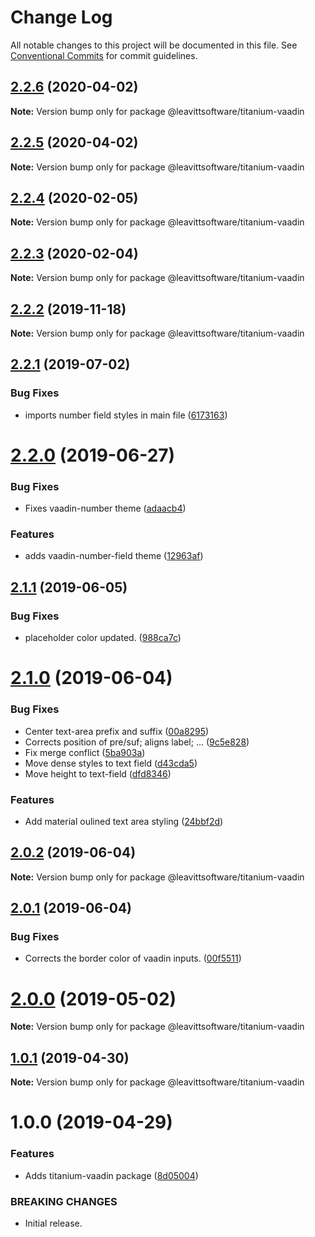 # Change Log

All notable changes to this project will be documented in this file.
See [Conventional Commits](https://conventionalcommits.org) for commit guidelines.

## [2.2.6](https://github.com/LeavittSoftware/titanium-elements/compare/@leavittsoftware/titanium-vaadin@2.2.5...@leavittsoftware/titanium-vaadin@2.2.6) (2020-04-02)

**Note:** Version bump only for package @leavittsoftware/titanium-vaadin





## [2.2.5](https://github.com/LeavittSoftware/titanium-elements/compare/@leavittsoftware/titanium-vaadin@2.2.4...@leavittsoftware/titanium-vaadin@2.2.5) (2020-04-02)

**Note:** Version bump only for package @leavittsoftware/titanium-vaadin





## [2.2.4](https://github.com/LeavittSoftware/titanium-elements/compare/@leavittsoftware/titanium-vaadin@2.2.3...@leavittsoftware/titanium-vaadin@2.2.4) (2020-02-05)

**Note:** Version bump only for package @leavittsoftware/titanium-vaadin





## [2.2.3](https://github.com/LeavittSoftware/titanium-elements/compare/@leavittsoftware/titanium-vaadin@2.2.2...@leavittsoftware/titanium-vaadin@2.2.3) (2020-02-04)

**Note:** Version bump only for package @leavittsoftware/titanium-vaadin





## [2.2.2](https://github.com/LeavittSoftware/titanium-elements/compare/@leavittsoftware/titanium-vaadin@2.2.1...@leavittsoftware/titanium-vaadin@2.2.2) (2019-11-18)

**Note:** Version bump only for package @leavittsoftware/titanium-vaadin





## [2.2.1](https://github.com/LeavittSoftware/titanium-elements/compare/@leavittsoftware/titanium-vaadin@2.2.0...@leavittsoftware/titanium-vaadin@2.2.1) (2019-07-02)


### Bug Fixes

* imports number field styles in main file ([6173163](https://github.com/LeavittSoftware/titanium-elements/commit/6173163))





# [2.2.0](https://github.com/LeavittSoftware/titanium-elements/compare/@leavittsoftware/titanium-vaadin@2.1.1...@leavittsoftware/titanium-vaadin@2.2.0) (2019-06-27)


### Bug Fixes

* Fixes vaadin-number theme ([adaacb4](https://github.com/LeavittSoftware/titanium-elements/commit/adaacb4))


### Features

* adds vaadin-number-field theme ([12963af](https://github.com/LeavittSoftware/titanium-elements/commit/12963af))





## [2.1.1](https://github.com/LeavittSoftware/titanium-elements/compare/@leavittsoftware/titanium-vaadin@2.1.0...@leavittsoftware/titanium-vaadin@2.1.1) (2019-06-05)


### Bug Fixes

* placeholder color updated. ([988ca7c](https://github.com/LeavittSoftware/titanium-elements/commit/988ca7c))





# [2.1.0](https://github.com/LeavittSoftware/titanium-elements/compare/@leavittsoftware/titanium-vaadin@2.0.2...@leavittsoftware/titanium-vaadin@2.1.0) (2019-06-04)


### Bug Fixes

* Center text-area prefix and suffix ([00a8295](https://github.com/LeavittSoftware/titanium-elements/commit/00a8295))
* Corrects position of pre/suf; aligns label; ... ([9c5e828](https://github.com/LeavittSoftware/titanium-elements/commit/9c5e828))
* Fix merge conflict ([5ba903a](https://github.com/LeavittSoftware/titanium-elements/commit/5ba903a))
* Move dense styles to text field ([d43cda5](https://github.com/LeavittSoftware/titanium-elements/commit/d43cda5))
* Move height to text-field ([dfd8346](https://github.com/LeavittSoftware/titanium-elements/commit/dfd8346))


### Features

* Add material oulined text area styling ([24bbf2d](https://github.com/LeavittSoftware/titanium-elements/commit/24bbf2d))





## [2.0.2](https://github.com/LeavittSoftware/titanium-elements/compare/@leavittsoftware/titanium-vaadin@2.0.1...@leavittsoftware/titanium-vaadin@2.0.2) (2019-06-04)

**Note:** Version bump only for package @leavittsoftware/titanium-vaadin





## [2.0.1](https://github.com/LeavittSoftware/titanium-elements/compare/@leavittsoftware/titanium-vaadin@2.0.0...@leavittsoftware/titanium-vaadin@2.0.1) (2019-06-04)


### Bug Fixes

* Corrects the border color of vaadin inputs. ([00f5511](https://github.com/LeavittSoftware/titanium-elements/commit/00f5511))





# [2.0.0](https://github.com/LeavittSoftware/titanium-elements/compare/@leavittsoftware/titanium-vaadin@1.0.1...@leavittsoftware/titanium-vaadin@2.0.0) (2019-05-02)

**Note:** Version bump only for package @leavittsoftware/titanium-vaadin






## [1.0.1](https://github.com/LeavittSoftware/titanium-elements/compare/@leavittsoftware/titanium-vaadin@1.0.0...@leavittsoftware/titanium-vaadin@1.0.1) (2019-04-30)

**Note:** Version bump only for package @leavittsoftware/titanium-vaadin





# 1.0.0 (2019-04-29)


### Features

* Adds titanium-vaadin package ([8d05004](https://github.com/LeavittSoftware/titanium-elements/commit/8d05004))


### BREAKING CHANGES

* Initial release.
